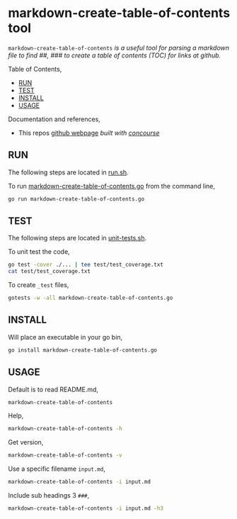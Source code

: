 # markdown-create-table-of-contents tool

`markdown-create-table-of-contents` _is a useful tool for
parsing a markdown file to find ##, ### to create a table
of contents (TOC) for links at github._

Table of Contents,

* [RUN](https://github.com/JeffDeCola/my-go-tools/tree/master/markdown-tools/markdown-create-table-of-contents#run)
* [TEST](https://github.com/JeffDeCola/my-go-tools/tree/master/markdown-tools/markdown-create-table-of-contents#test)
* [INSTALL](https://github.com/JeffDeCola/my-go-tools/tree/master/markdown-tools/markdown-create-table-of-contents#install)
* [USAGE](https://github.com/JeffDeCola/my-go-tools/tree/master/markdown-tools/markdown-create-table-of-contents#usage)

Documentation and references,

* This repos
  [github webpage](https://jeffdecola.github.io/my-go-tools/)
  _built with
  [concourse](https://github.com/JeffDeCola/my-go-tools/blob/master/ci-README.md)_

## RUN

The following steps are located in
[run.sh](https://github.com/JeffDeCola/my-go-tools/blob/master/markdown-tools/markdown-create-table-of-contents/run.sh).

To run
[markdown-create-table-of-contents.go](https://github.com/JeffDeCola/my-go-tools/blob/master/markdown-tools/markdown-create-table-of-contents/markdown-create-table-of-contents.go)
from the command line,

```bash
go run markdown-create-table-of-contents.go
```

## TEST

The following steps are located in
[unit-tests.sh](https://github.com/JeffDeCola/my-go-tools/blob/master/markdown-tools/markdown-create-table-of-contents/test/unit-tests.sh).

To unit test the code,

```bash
go test -cover ./... | tee test/test_coverage.txt
cat test/test_coverage.txt
```

To create `_test` files,

```bash
gotests -w -all markdown-create-table-of-contents.go
```

## INSTALL

Will place an executable in your go bin,

```bash
go install markdown-create-table-of-contents.go
```

## USAGE

Default is to read README.md,

```bash
markdown-create-table-of-contents
```

Help,

```bash
markdown-create-table-of-contents -h
```

Get version,

```bash
markdown-create-table-of-contents -v
```

Use a specific filename `input.md`,

```bash
markdown-create-table-of-contents -i input.md
```

Include sub headings 3 `###`,

```bash
markdown-create-table-of-contents -i input.md -h3
```
